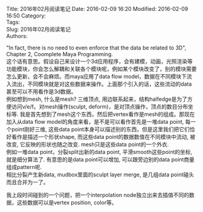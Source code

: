 Title: 2016年02月阅读笔记
Date: 2016-02-09 16:20
Modified: 2016-02-09 16:50
Category:    
Tags:  
Slug: 2016年02月阅读笔记  
Authors:


"In fact, there is no need to even enforce that the data be related to 3D", Chapter 2, Coomplete Maya Programming.      
这个话有意思。假设自己来设计一个3d应用程序，会有建模，动画，光照渲染等功能模块，你会怎么解耦和关联各个模块呢，例如某个模块改变了，别的模块需要怎么更新，会不会麻烦。而maya应用了data flow model，数据在不同模块下流入流出，不同模块就是对这些数据来操作。上面那个引入的话，这些流动的data甚至可以不用看作是3d数据。   
例如想到mesh, 什么是mesh? 三维顶点, 用边联系起来，结构halfedge是为了方便访问v/e/f。对mesh操作(sculpt, deform)，是对顶点操作，顶点的数目分布坐标等. 我是首先想到了mesh这个东西，然后把vertex看作是mesh的组成。那现在加入从data flow model的角度来看，是不是可以看作首先是一堆data point, 每一个point刚好三维, 这些data point本身可以描述别的东西，但是这里我们把它们恰好看作是描述一个形状shape, 而这些data point的数据数值在不同模块中流动, 被改变, 它反映的形状也随之改变. mesh只是这些data point的一个外衣.                
例如一堆data point，分裂split出新的data point, 平滑smooth这些point的坐标, 就是细分算法了. 有意思的是data point可以增加, 可以跟旁边别的data point商量组成pattern呢.                         
相比分裂产生新data, mudbox里面的sculpt layer merge, 是几组data point碰头而且合并为一了。 

我上段时间碰到的一个问题，把一个interpolation node独立出来去插值不同的数据，这些数据可以是vertex position, color等。

